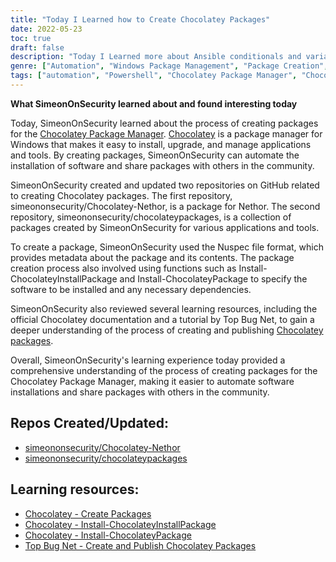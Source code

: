 ```yaml
---
title: "Today I Learned how to Create Chocolatey Packages"
date: 2022-05-23
toc: true
draft: false
description: "Today I Learned more about Ansible conditionals and variable management"
genre: ["Automation", "Windows Package Management", "Package Creation", "Package Management", "Infrastructure as Code (IaC)", "Windows Software Deployment", "Software Packaging", "Windows Automation", "Package Repositories", "Windows Tools"]
tags: ["automation", "Powershell", "Chocolatey Package Manager", "Chocolatey", "Choco", "package creation", "package automation", "Nuspec", "Nethor", "Windows Package Managers", "IAC", "Infrastructure as Code", "Windows software deployment", "software packaging", "repository management", "package sharing", "Chocolatey documentation", "tutorial", "package publishing"]
---
```


**What SimeonOnSecurity learned about and found interesting today**

Today, SimeonOnSecurity learned about the process of creating packages for the [Chocolatey Package Manager](https://simeononsecurity.com/articles/why-you-should-be-using-chocolatey-for-windows-package-management/). [Chocolatey](https://simeononsecurity.com/articles/why-you-should-be-using-chocolatey-for-windows-package-management/) is a package manager for Windows that makes it easy to install, upgrade, and manage applications and tools. By creating packages, SimeonOnSecurity can automate the installation of software and share packages with others in the community.

SimeonOnSecurity created and updated two repositories on GitHub related to creating Chocolatey packages. The first repository, simeononsecurity/Chocolatey-Nethor, is a package for Nethor. The second repository, simeononsecurity/chocolateypackages, is a collection of packages created by SimeonOnSecurity for various applications and tools.

To create a package, SimeonOnSecurity used the Nuspec file format, which provides metadata about the package and its contents. The package creation process also involved using functions such as Install-ChocolateyInstallPackage and Install-ChocolateyPackage to specify the software to be installed and any necessary dependencies.

SimeonOnSecurity also reviewed several learning resources, including the official Chocolatey documentation and a tutorial by Top Bug Net, to gain a deeper understanding of the process of creating and publishing [Chocolatey packages](https://simeononsecurity.com/articles/why-you-should-be-using-chocolatey-for-windows-package-management/).

Overall, SimeonOnSecurity's learning experience today provided a comprehensive understanding of the process of creating packages for the Chocolatey Package Manager, making it easier to automate software installations and share packages with others in the community.

## Repos Created/Updated:
- [simeononsecurity/Chocolatey-Nethor](https://github.com/simeononsecurity/Chocolatey-Nethor)
- [simeononsecurity/chocolateypackages](https://github.com/simeononsecurity/chocolateypackages)

## Learning resources:
- [Chocolatey - Create Packages](https://docs.chocolatey.org/en-us/create/create-packages#nuspec)
- [Chocolatey - Install-ChocolateyInstallPackage](https://docs.chocolatey.org/en-us/create/functions/install-chocolateyinstallpackage)
- [Chocolatey - Install-ChocolateyPackage](https://docs.chocolatey.org/en-us/create/functions/install-chocolateypackage)
- [Top Bug Net - Create and Publish Chocolatey Packages](https://www.topbug.net/blog/2012/07/02/a-simple-tutorial-create-and-publish-chocolatey-packages/)